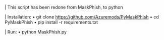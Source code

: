 | This script has been redone from MaskPhish, to python

| Installation: 
• git clone https://github.com/Azuremods/PyMaskPhish
• cd PyMaskPhish
• pip install -r requirements.txt

| Run: 
• python MaskPhish.py
